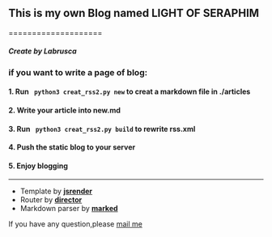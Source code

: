 ## This is my own Blog named LIGHT OF SERAPHIM
====================

##### Create by Labrusca

### if you want to write a page of blog:
#### 1. Run  ``` python3 creat_rss2.py new``` to creat a markdown file in ./articles
#### 2. Write your article into new.md
#### 3. Run  ``` python3 creat_rss2.py build``` to rewrite rss.xml
#### 4. Push the static blog to your server
#### 5. Enjoy blogging
------------------------
- Template by **[jsrender](https://github.com/BorisMoore/jsrender)**
- Router by **[director](https://github.com/flatiron/director)**
- Markdown parser by **[marked](https://github.com/markedjs/marked)**


If you have any question,please [mail me](mailto:labrusca@live.com)
